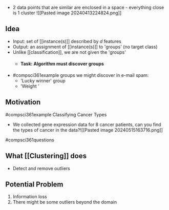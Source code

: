 - 2 data points that are similar are enclosed in a space - everything close is 1 cluster
![[Pasted image 20240413224824.png]]
## Idea
- Input: set of [[instance(s)]] described by $d$ features
- Output: an assignment of [[instance(s)]] to 'groups' (no target class)
- Unlike [[classification]], we are not given the 'groups'
	- #### Task: Algorithm must discover groups
- #compsci361example groups we might discover in e-mail spam:
	- 'Lucky winner' group
	- 'Weight '

## Motivation
#compsci361example Classifying Cancer Types
- We collected gene expression data for 8 cancer patients, can you find the types of cancer in the data?![[Pasted image 20240515163716.png]]

#compsci361questions 
## What [[Clustering]] does
- Detect and remove outliers
## Potential Problem
1. Information loss
2. There might be some outliers beyond the domain